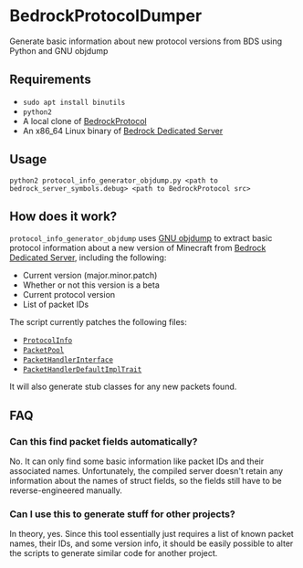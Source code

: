 # BedrockProtocolDumper
Generate basic information about new protocol versions from BDS using Python and GNU objdump

## Requirements
- `sudo apt install binutils`
- `python2`
- A local clone of [BedrockProtocol](https://github.com/pmmp/BedrockProtocol)
- An x86_64 Linux binary of [Bedrock Dedicated Server](https://minecraft.net/download/server/bedrock)

## Usage
`python2 protocol_info_generator_objdump.py <path to bedrock_server_symbols.debug> <path to BedrockProtocol src>`

## How does it work?
`protocol_info_generator_objdump` uses [GNU objdump](https://en.wikipedia.org/wiki/Objdump) to extract basic protocol information about a new version of Minecraft from [Bedrock Dedicated Server](https://minecraft.net/download/server/bedrock), including the following:
- Current version (major.minor.patch)
- Whether or not this version is a beta
- Current protocol version
- List of packet IDs

The script currently patches the following files:
- [`ProtocolInfo`](https://github.com/pmmp/BedrockProtocol/blob/a6ccf863a858caa0cf0a322433f8a17d14ee640a/src/ProtocolInfo.php)
- [`PacketPool`](https://github.com/pmmp/BedrockProtocol/blob/a6ccf863a858caa0cf0a322433f8a17d14ee640a/src/PacketPool.php)
- [`PacketHandlerInterface`](https://github.com/pmmp/BedrockProtocol/blob/a6ccf863a858caa0cf0a322433f8a17d14ee640a/src/PacketHandlerInterface.php)
- [`PacketHandlerDefaultImplTrait`](https://github.com/pmmp/BedrockProtocol/blob/a6ccf863a858caa0cf0a322433f8a17d14ee640a/src/PacketHandlerDefaultImplTrait.php)

It will also generate stub classes for any new packets found.

## FAQ
### Can this find packet fields automatically?
No. It can only find some basic information like packet IDs and their associated names.
Unfortunately, the compiled server doesn't retain any information about the names of struct fields, so the fields still have to be reverse-engineered manually.

### Can I use this to generate stuff for other projects?
In theory, yes. Since this tool essentially just requires a list of known packet names, their IDs, and some version info, it should be easily possible to alter the scripts to generate similar code for another project.
